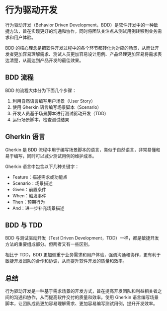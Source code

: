 # 行为驱动开发
行为驱动开发（Behavior Driven Development，BDD）是软件开发中的一种敏捷方法，旨在实现更好的沟通和协作，同时将团队关注点从测试用例转移到业务需求和用户体验。

BDD 的核心理念是把软件开发过程中的各个环节都转化为对应的场景，从而让开发者更加容易理解需求、测试人员更加容易设计用例、产品经理更加容易将需求表达清楚，从而达到产品开发的最佳效果。

## BDD 流程
BDD 的流程大体分为下面几个步骤：

1. 利用自然语言编写用户场景（User Story）
2. 使用 Gherkin 语言编写场景脚本（Scenario）
3. 开发人员基于场景脚本进行测试驱动开发（TDD）
4. 运行场景脚本，检查测试结果

## Gherkin 语言
Gherkin 是 BDD 流程中用于编写场景脚本的语言，类似于自然语言，非常易懂和易于编写，同时可以减少测试用例的维护成本。

Gherkin 语言中包含以下几种关键字：

* Feature：描述需求或功能点
* Scenario：场景描述
* Given：前置条件
* When：触发事件
* Then：预期行为
* And：进一步补充场景描述

## BDD 与 TDD
BDD 与测试驱动开发（Test Driven Development，TDD）一样，都是敏捷开发方法的重要组成部分。但两者又有一些区别。

相比于 TDD，BDD 更加侧重于业务需求和用户体验，强调沟通和协作，更有利于敏捷开发团队的合作和协调，从而提升软件开发的质量和效率。

## 总结
行为驱动开发是一种基于需求场景的开发方式，旨在提高开发团队和利益相关者之间的沟通和协作，从而提高软件交付的质量和效率。使用 Gherkin 语言编写场景脚本，让团队成员更加容易理解需求、更加容易编写测试用例，提升开发效率。